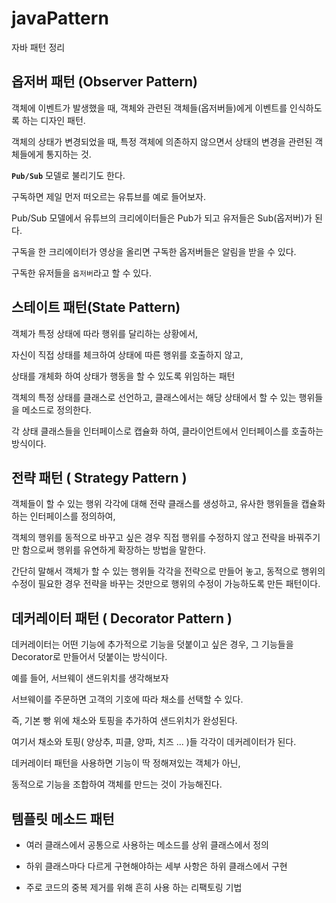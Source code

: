 # javaPattern
자바 패턴 정리


## 옵저버 패턴 (Observer Pattern)

객체에 이벤트가 발생했을 때, 객체와 관련된 객체들(옵저버들)에게 이벤트를 인식하도록 하는 디자인 패턴.

객체의 상태가 변경되었을 때, 특정 객체에 의존하지 않으면서 상태의 변경을 관련된 객체들에게 통지하는 것.

**`Pub/Sub`** 모델로 불리기도 한다.



구독하면 제일 먼저 떠오르는 유튜브를 예로 들어보자.

Pub/Sub 모델에서 유튜브의 크리에이터들은 Pub가 되고 유저들은 Sub(옵저버)가 된다.

구독을 한 크리에이터가 영상을 올리면 구독한 옵저버들은 알림을 받을 수 있다.

구독한 유저들을 `옵저버`라고 할 수 있다.




## 스테이트 패턴(State Pattern)

객체가 특정 상태에 따라 행위를 달리하는 상황에서, 

자신이 직접 상태를 체크하여 상태에 따른 행위를 호출하지 않고,

상태를 개체화 하여 상태가 행동을 할 수 있도록 위임하는 패턴



객체의 특정 상태를 클래스로 선언하고, 클래스에서는 해당 상태에서 할 수 있는 행위들을 메소드로 정의한다.

각 상태 클래스들을 인터페이스로 캡슐화 하여, 클라이언트에서 인터페이스를 호출하는 방식이다.



## **전략 패턴 ( Strategy Pattern )**

객체들이 할 수 있는 행위 각각에 대해 전략 클래스를 생성하고, 유사한 행위들을 캡슐화 하는 인터페이스를 정의하여,

객체의 행위를 동적으로 바꾸고 싶은 경우 직접 행위를 수정하지 않고 전략을 바꿔주기만 함으로써 행위를 유연하게 확장하는 방법을 말한다.



간단히 말해서 객체가 할 수 있는 행위들 각각을 전략으로 만들어 놓고, 동적으로 행위의 수정이 필요한 경우 전략을 바꾸는 것만으로 행위의 수정이 가능하도록 만든 패턴이다.



## 데커레이터 패턴 ( Decorator Pattern )

데커레이터는 어떤 기능에 추가적으로 기능을 덧붙이고 싶은 경우, 그 기능들을 Decorator로 만들어서 덧붙이는 방식이다.



예를 들어, 서브웨이 샌드위치를 생각해보자

서브웨이를 주문하면 고객의 기호에 따라 채소를 선택할 수 있다.

즉, 기본 빵 위에 채소와 토핑을 추가하여 샌드위치가 완성된다.

여기서 채소와 토핑( 양상추, 피클, 양파, 치즈 ... )들 각각이 데커레이터가 된다.



데커레이터 패턴을 사용하면 기능이 딱 정해져있는 객체가 아닌,

동적으로 기능을 조합하여 객체를 만드는 것이 가능해진다.


## 템플릿 메소드 패턴
 *  여러 클래스에서 공통으로 사용하는 메소드를 상위 클래스에서 정의
 *  하위 클래스마다 다르게 구현해야하는 세부 사항은 하위 클래스에서 구현
 
 *  주로 코드의 중복 제거를 위해 흔히 사용 하는 리팩토링 기법
